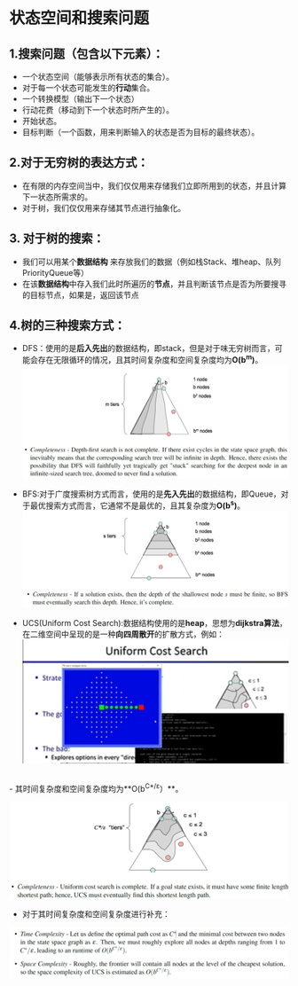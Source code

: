 # 状态空间和搜索问题
## 1.搜索问题（包含以下元素）：
- 一个状态空间（能够表示所有状态的集合）。
- 对于每一个状态可能发生的**行动**集合。
- 一个转换模型（输出下一个状态）
- 行动花费（移动到下一个状态时所产生的）。
- 开始状态。
- 目标判断（一个函数，用来判断输入的状态是否为目标的最终状态）。
## 2.对于无穷树的表达方式：
- 在有限的内存空间当中，我们仅仅用来存储我们立即所用到的状态，并且计算下一状态所需求的。
- 对于树，我们仅仅用来存储其节点进行抽象化。
## 3. 对于树的搜索：
- 我们可以用某个**数据结构** 来存放我们的数据（例如栈Stack、堆heap、队列PriorityQueue等）
- 在该**数据结构**中存入我们此时所遍历的**节点**，并且判断该节点是否为所要搜寻的目标节点，如果是，返回该节点
## 4.树的三种搜索方式：
- DFS：使用的是**后入先出**的数据结构，即stack，但是对于味无穷树而言，可能会存在无限循环的情况，且其时间复杂度和空间复杂度均为**O(b<sup>m</sup>)**。
![alt text](./img/image1.png)

- BFS:对于广度搜索树方式而言，使用的是**先入先出**的数据结构，即Queue，对于最优搜索方式而言，它通常不是最优的，且其复杂度为**O(b<sup>s</sup>)**。
![alt text](./img/image2.png)


- UCS(Uniform Cost Search):数据结构使用的是**heap**，思想为**dijkstra算法**，在二维空间中呈现的是一种**向四周散开**的扩散方式，例如：
![alt text](./img/image6.png)  
</br>
- 其时间复杂度和空间复杂度均为**O(b<sup>C*/ε</sup>）</sup>**。
  
![alt text](./img/image3.png)

- 对于其时间复杂度和空间复杂度进行补充：
  
![alt text](./img/image4.png)

